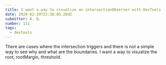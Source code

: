```yaml
---
title: I want a way to visualize an intersectionObserver with DevTools
date: 2020-02-19T22:36:05.269Z
submitter: A. Q.
number: 111
tags:
  - devtools
---
```

There are cases where the intersection triggers and there is not a simple way to see why and what are the boundaries. I want a way to visualize the root, rootMargin, threshold.
